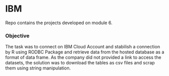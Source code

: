 # IBM
Repo contains the projects developed on module 6.

### Objective
The task was to connect on IBM Cloud Account and stabilish a connection by R using RODBC Package and retrieve data from the hosted database as a format of data frame.
As the company did not provided a link to access the datasets, the solution was to download the tables as csv files and scrap them using string manipulation.


